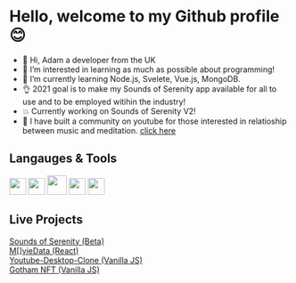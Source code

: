 # Hello, welcome to my Github profile 😊

- 👋 Hi, Adam a developer from the UK
- 👀 I’m interested in learning as much as possible about programming!
- 🌱 I’m currently learning Node.js, Svelete, Vue.js, MongoDB.
- 👌 2021 goal is to make my Sounds of Serenity app available for all to use and to be employed witihin the industry! 
- :collision: Currently working on Sounds of Serenity V2! 
- :musical_note: I have built a community on youtube for those interested in relatioship between music and meditation. <a href="https://www.youtube.com/channel/UC1YkLNMx1vKGDJSX3_ljsEQ" target="_blank">click here</a>

## Langauges & Tools

<div display='flex' >
<img width="30px" margin-right:'5px' src='https://cdn2.iconfinder.com/data/icons/designer-skills/128/code-programming-javascript-software-develop-command-language-256.png'/>
<img width="30px" margin-right:'5px' src='https://cdn4.iconfinder.com/data/icons/logos-3/600/React.js_logo-256.png'/>
<img width="35px" margin-right:'5px' src='https://cdn0.iconfinder.com/data/icons/HTML5/256/HTML_Logo.png'/>
<img width="30px" margin-right:'5px' src='https://cdn1.iconfinder.com/data/icons/logotypes/32/badge-css-3-256.png'/>
<img width="30px" margin-right:'5px' src='https://external-content.duckduckgo.com/iu/?u=http%3A%2F%2Fvanseodesign.com%2Fblog%2Fwp-content%2Fuploads%2F2015%2F09%2Fsass-logo-2.png&f=1&nofb=1'/><br>
<div />
  
## Live Projects

<a href="https://soundsofserenity.netlify.app/" target="_blank">Sounds of Serenity (Beta)</a> <br>
<a href="https://movie-app-243e1.web.app/" target="_blank">M[]vieData (React)</a><br>
<a href="https://youtube-desktop-clone.netlify.app/" target="_blank">Youtube-Desktop-Clone (Vanilla JS)</a><br>
<a href="https://gothamnft.netlify.app/" target="_blank">Gotham NFT (Vanilla JS)</a><br>



  
  
  
  
  
  
  
  





